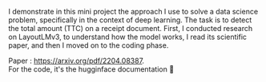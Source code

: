 I demonstrate in this mini project the approach I use to solve a data science problem, specifically in the context of deep learning. The task is to detect the total amount (TTC) on a receipt document.
First, I conducted research on LayoutLMv3, to understand how the model works, I read its scientific paper, and then I moved on to the coding phase.

Paper : https://arxiv.org/pdf/2204.08387.                                                                                                                 
For the  code, it's the hugginface documentation 🤗 
